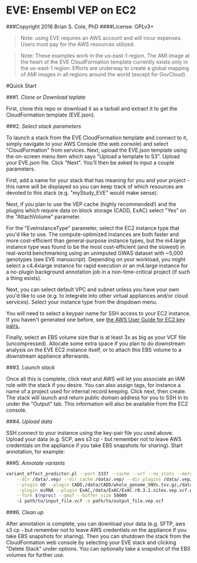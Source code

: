 # EVE: Ensembl VEP on EC2

###Copyright 2016 Brian S. Cole, PhD
####License: GPLv3+

> Note: using EVE requires an AWS account and will incur expenses. Users must pay for the AWS resources utilized.

> Note: These examples work in the us-east-1 region.  The AMI image at the heart of the EVE CloudFormation template currently exists only in the us-east-1 region.  Efforts are underway to create a global mapping of AMI images in all regions around the world (except for GovCloud).


#Quick Start

###1. _Clone or Download teplate_

First, clone this repo or download it as a tarball and extract it to get the CloudFormation template (EVE.json).

###2. _Select stack parameters_

To launch a stack from the EVE CloudFormation template and connect to it, simply navigate to your AWS Console (the web console) and select "CloudFormation" from services.  Next, upload the EVE.json template using the on-screen menu item which says "Upload a template to S3".  Upload your EVE.json file.  Click "Next".  You'll then be asked to input a couple parameters.

First, add a name for your stack that has meaning for you and your project - this name will be displayed so you can keep track of which resources are devoted to this stack (e.g. "myStudy_EVE" would make sense).  

Next, if you plan to use the VEP cache (highly recommended!) and the plugins which require data on block storage (CADD, ExAC) select "Yes" on the "AttachVolume" parameter.  

For the "EveInstanceType" parameter, select the EC2 instance type that you'd like to use.  The compute-optimized instances are both faster and more cost-efficient than general-purpose instance types, but the m4.large instance type was found to be the most cost-efficient (and the slowest) in real-world benchmarking using an unimputed GWAS dataset with ~5,000 genotypes (see EVE manuscript).  Depending on your workload, you might select a c4.4xlarge instance for rapid execution or an m4.large instance for a no-plugin background annotation job in a non-time-critical project (if such a thing exists).  

Next, you can select default VPC and subnet unless you have your own you'd like to use (e.g. to integrate into other virtual appliances and/or cloud services).  Select your instance type from the dropdown menu.

You will need to select a keypair name for SSH access to your EC2 instance.  If you haven't generated one before, see [the AWS User Guide for EC2 key pairs.](http://docs.aws.amazon.com/AWSEC2/latest/UserGuide/ec2-key-pairs.html)

Finally, select an EBS volume size that is at least 3x as big as your VCF file (uncompressed).  Allocate some extra space if you plan to do downstream analysis on the EVE EC2 instance itself, or to attach this EBS volume to a downstream appliance afterwards.

###3. _Launch stack_

Once all this is complete, click next and AWS will let you associate an IAM role with the stack if you desire.  You can also assign tags, for instance a name of a project used for internal record keeping.  Click next, then create.  The stack will launch and return public domain address for you to SSH in to under the "Output" tab.  This information will also be available from the EC2 console.

###4. _Upload data_

SSH connect to your instance using the key-pair file you used above.  Upload your data (e.g. SCP, aws s3 cp - but remember not to leave AWS credentials on the appliance if you take EBS snapshots for sharing).  Start annotation, for example:

###5. _Annotate variants_
```bash
variant_effect_predictor.pl --port 3337 --cache --vcf --no_stats --merged \
    --dir /data/.vep/ --dir_cache /data/.vep/ --dir_plugins /data/.vep/ --plugin GXA \
    --plugin GO --plugin CADD,/data/CADD/whole_genome_SNVs.tsv.gz,/data/CADD/InDels.tsv.gz \
    --plugin miRNA --plugin ExAC,/data/ExAC/ExAC.r0.3.1.sites.vep.vcf.gz \
    --fork $(nproc) --gmaf --buffer_size 50000 
    -i path/to/input_file.vcf -o path/to/output_file.vep.vcf
```
###6. _Clean up_

After annotation is complete, you can download your data (e.g. SFTP, aws s3 cp - but remember not to leave AWS credentials on the appliance if you take EBS snapshots for sharing).  Then you can shutdown the stack from the CloudFormation web console by selecting your EVE stack and clicking "Delete Stack" under options.  You can optionally take a snapshot of the EBS volumes for further use.





